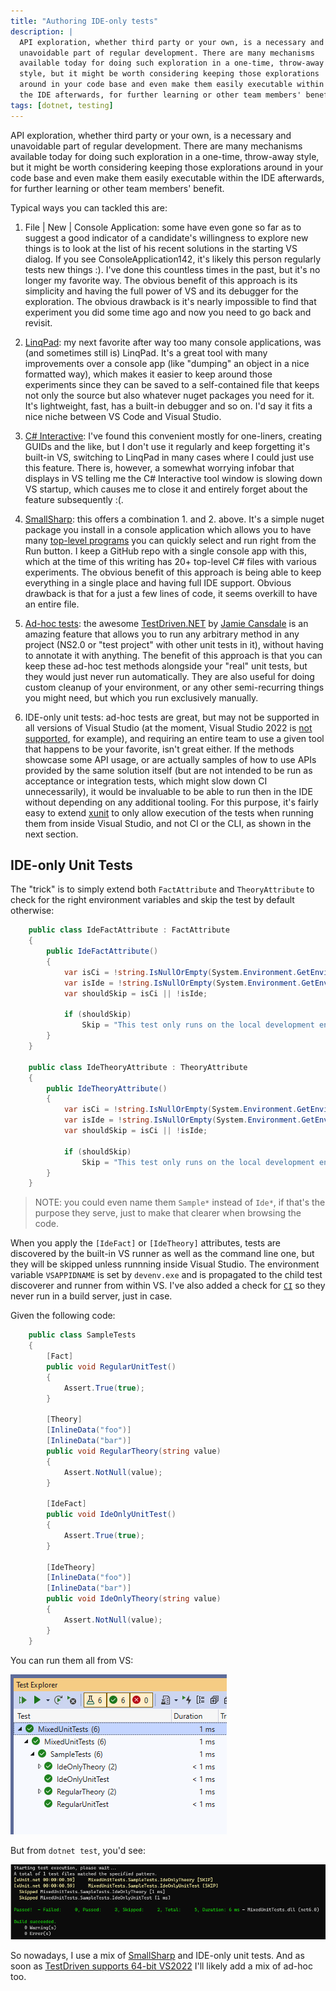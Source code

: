 ```yaml
---
title: "Authoring IDE-only tests"
description: |
  API exploration, whether third party or your own, is a necessary and 
  unavoidable part of regular development. There are many mechanisms 
  available today for doing such exploration in a one-time, throw-away 
  style, but it might be worth considering keeping those explorations 
  around in your code base and even make them easily executable within 
  the IDE afterwards, for further learning or other team members' benefit. 
tags: [dotnet, testing]
---
```


API exploration, whether third party or your own, is a necessary and 
unavoidable part of regular development. There are many mechanisms 
available today for doing such exploration in a one-time, throw-away 
style, but it might be worth considering keeping those explorations 
around in your code base and even make them easily executable within 
the IDE afterwards, for further learning or other team members' benefit. 

Typical ways you can tackled this are:

1. File | New | Console Application: some have even gone so far as to suggest 
   a good indicator of a candidate's willingness to explore new things is to 
   look at the list of his recent solutions in the starting VS dialog. If you 
   see ConsoleApplication142, it's likely this person regularly tests new 
   things :). I've done this countless times in the past, but it's no longer 
   my favorite way. The obvious benefit of this approach is its simplicity 
   and having the full power of VS and its debugger for the exploration. 
   The obvious drawback is it's nearly impossible to find that experiment 
   you did some time ago and now you need to go back and revisit.

2. [LinqPad](https://www.linqpad.net/): my next favorite after way too many 
   console applications, was (and sometimes still is) LinqPad. It's a great 
   tool with many improvements over a console app (like "dumping" an object 
   in a nice formatted way), which makes it easier to keep around those 
   experiments since they can be saved to a self-contained file that keeps 
   not only the source but also whatever nuget packages you need for it. 
   It's lightweight, fast, has a built-in debugger and so on. I'd say it 
   fits a nice niche between VS Code and Visual Studio. 

3. [C# Interactive](https://dzone.com/articles/c-interactive-in-visual-studio): 
   I've found this convenient mostly for one-liners, creating GUIDs and the 
   like, but I don't use it regularly and keep forgetting it's built-in VS, 
   switching to LinqPad in many cases where I could just use this feature. 
   There is, however, a somewhat worrying infobar that displays in VS telling 
   me the C# Interactive tool window is slowing down VS startup, which causes 
   me to close it and entirely forget about the feature subsequently :(. 

4. [SmallSharp](https://www.nuget.org/packages/SmallSharp): this offers a 
   combination 1. and 2. above. It's a simple nuget package you install in a 
   console application which allows you to have many 
   [top-level programs](https://www.hanselman.com/blog/tiny-toplevel-programs-with-c-9-and-smallsharp-and-visual-studio) 
   you can quickly select and run right from the Run button. I keep a GitHub 
   repo with a single console app with this, which at the time of this writing 
   has 20+ top-level C# files with various experiments. The obvious benefit 
   of this approach is being able to keep everything in a single place and having 
   full IDE support. Obvious drawback is that for a just a few lines of code, it 
   seems overkill to have an entire file.

5. [Ad-hoc tests](https://github.com/jcansdale/TestDriven.Net-Issues/issues/98): 
   the awesome [TestDriven.NET](https://testdriven.net/) by [Jamie Cansdale](https://twitter.com/jcansdale) 
   is an amazing feature that allows you to run any arbitrary method in any project 
   (NS2.0 or "test project" with other unit tests in it), without having to annotate 
   it with anything. The benefit of this approach is that you can keep these ad-hoc 
   test methods alongside your "real" unit tests, but they would just never run 
   automatically. They are also useful for doing custom cleanup of your environment, 
   or any other semi-recurring things you might need, but which you run exclusively 
   manually. 

6. IDE-only unit tests: ad-hoc tests are great, but may not be supported in all 
   versions of Visual Studio (at the moment, Visual Studio 2022 is 
   [not supported](https://github.com/jcansdale/TestDriven.Net-Issues/issues/157), 
   for example), and requiring an entire team to use a given tool that happens to 
   be your favorite, isn't great either. 
   If the methods showcase some API usage, or are actually samples of how to use 
   APIs provided by the same solution itself (but are not intended to be run as 
   acceptance or integration tests, which might slow down CI unnecessarily), it 
   would be invaluable to be able to run then in the IDE without depending on any 
   additional tooling. For this purpose, it's fairly easy to extend [xunit](https://xunit.net/) 
   to only allow execution of the tests when running them from inside Visual Studio, 
   and not CI or the CLI, as shown in the next section.


## IDE-only Unit Tests

The "trick" is to simply extend both `FactAttribute` and `TheoryAttribute` to check 
for the right environment variables and skip the test by default otherwise:

```csharp
    public class IdeFactAttribute : FactAttribute
    {
        public IdeFactAttribute()
        {
            var isCi = !string.IsNullOrEmpty(System.Environment.GetEnvironmentVariable("CI"));
            var isIde = !string.IsNullOrEmpty(System.Environment.GetEnvironmentVariable("VSAPPIDNAME"));
            var shouldSkip = isCi || !isIde;

            if (shouldSkip)
                Skip = "This test only runs on the local development environment, inside Visual Studio.";
        }
    }

    public class IdeTheoryAttribute : TheoryAttribute
    {
        public IdeTheoryAttribute()
        {
            var isCi = !string.IsNullOrEmpty(System.Environment.GetEnvironmentVariable("CI"));
            var isIde = !string.IsNullOrEmpty(System.Environment.GetEnvironmentVariable("VSAPPIDNAME"));
            var shouldSkip = isCi || !isIde;

            if (shouldSkip)
                Skip = "This test only runs on the local development environment, inside Visual Studio.";
        }
    }
```

> NOTE: you could even name them `Sample*` instead of `Ide*`, if that's the purpose they serve, 
> just to make that clearer when browsing the code. 

When you apply the `[IdeFact]` or `[IdeTheory]` attributes, tests are discovered 
by the built-in VS runner as well as the command line one, but they will be skipped 
unless runnning inside Visual Studio. The environment variable `VSAPPIDNAME` is set 
by `devenv.exe` and is propagated to the child test discoverer and runner from within 
VS. I've also added a check for [`CI`](https://til.cazzulino.com/msbuild/detect-ci-builds-for-every-ci-system) 
so they never run in a build server, just in case.

Given the following code:

```csharp
    public class SampleTests
    {
        [Fact]
        public void RegularUnitTest()
        {
            Assert.True(true);
        }

        [Theory]
        [InlineData("foo")]
        [InlineData("bar")]
        public void RegularTheory(string value)
        {
            Assert.NotNull(value);
        }

        [IdeFact]
        public void IdeOnlyUnitTest()
        {
            Assert.True(true);
        }

        [IdeTheory]
        [InlineData("foo")]
        [InlineData("bar")]
        public void IdeOnlyTheory(string value)
        {
            Assert.NotNull(value);
        }
    }
```

You can run them all from VS:

![VS test runner](/img/idetest-vs.png)

But from `dotnet test`, you'd see:

![dotnet test runner](/img/idetest-cli.png)


So nowadays, I use a mix of [SmallSharp](https://www.nuget.org/packages/SmallSharp) and 
IDE-only unit tests. And as soon as [TestDriven supports 64-bit VS2022](https://github.com/jcansdale/TestDriven.Net-Issues/issues/157) 
I'll likely add a mix of ad-hoc too.

